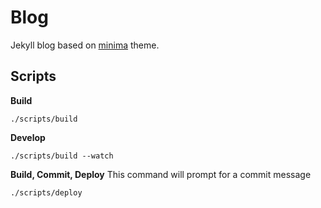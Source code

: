 # Blog
Jekyll blog based on [minima](https://github.com/jekyll/minima) theme.

## Scripts

**Build**
```
./scripts/build
```

**Develop**
```
./scripts/build --watch
```

**Build, Commit, Deploy**
This command will prompt for a commit message
```
./scripts/deploy
```
